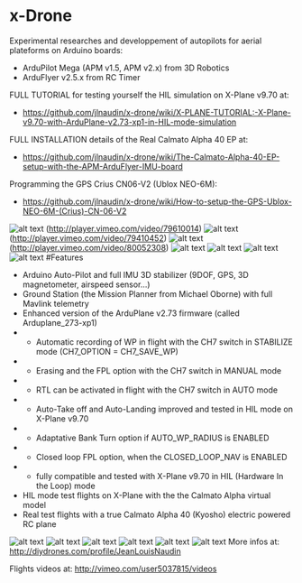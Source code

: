 x-Drone 
=======
Experimental researches and developpement of autopilots for aerial plateforms on Arduino boards:
* ArduPilot Mega (APM v1.5, APM v2.x) from 3D Robotics
* ArduFlyer v2.5.x from RC Timer

FULL TUTORIAL for testing yourself the HIL simulation on X-Plane v9.70 at:
* https://github.com/jlnaudin/x-drone/wiki/X-PLANE-TUTORIAL:-X-Plane-v9.70-with-ArduPlane-v2.73-xp1-in-HIL-mode-simulation

FULL INSTALLATION details of the Real Calmato Alpha 40 EP at:
* https://github.com/jlnaudin/x-drone/wiki/The-Calmato-Alpha-40-EP-setup-with-the-APM-ArduFlyer-IMU-board

Programming the GPS Crius CN06-V2 (Ublox NEO-6M):
* https://github.com/jlnaudin/x-drone/wiki/How-to-setup-the-GPS-Ublox-NEO-6M-(Crius)-CN-06-V2

![alt text](https://raw.github.com/jlnaudin/x-drone/master/images/CalmatoFlight.jpg) (http://player.vimeo.com/video/79610014)
![alt text](https://raw.github.com/jlnaudin/x-drone/master/images/CalmatoDroneFlight.jpg) (http://player.vimeo.com/video/79410452)
![alt text](https://raw.github.com/jlnaudin/x-drone/master/images/APN273xp1FullTest.jpg) (http://player.vimeo.com/video/80052308)
![alt text](https://raw.github.com/jlnaudin/x-drone/master/images/calmato_hil_mode2.jpg "The Calmato for X-Plane")
![alt text](https://raw.github.com/jlnaudin/x-drone/master/images/calmato_real_mode1.jpg "The real Calmato tested in flight")
![alt text](https://raw.github.com/jlnaudin/x-drone/master/images/calmato_real_mode2.jpg "The real Calmato tested in flight")
![alt text](https://raw.github.com/jlnaudin/x-drone/d696cd643404489d5c261b987d7cffb1705ebdff/images/calmatodrone.jpg "The Calmato Alpha 40 with the Ground Station")
#Features
* Arduino Auto-Pilot and full IMU 3D stabilizer (9DOF, GPS, 3D magnetometer, airspeed sensor...)
* Ground Station (the Mission Planner from Michael Oborne) with full Mavlink telemetry
* Enhanced version of the ArduPlane v2.73 firmware (called Arduplane_273-xp1)
* - Automatic recording of WP in flight with the CH7 switch in STABILIZE mode (CH7_OPTION	= CH7_SAVE_WP)
* - Erasing and the FPL option with the CH7 switch in MANUAL mode
* - RTL can be activated in flight with the CH7 switch in AUTO mode
* - Auto-Take off and Auto-Landing improved and tested in HIL mode on X-Plane v9.70
* - Adaptative Bank Turn option if AUTO_WP_RADIUS is ENABLED
* - Closed loop FPL option, when the CLOSED_LOOP_NAV is ENABLED
* - fully compatible and tested with X-Plane v9.70 in HIL (Hardware In the Loop) mode
* HIL mode test flights on X-Plane with the the Calmato Alpha virtual model
* Real test flights with a true Calmato Alpha 40 (Kyosho) electric powered RC plane

![alt text](https://raw.github.com/jlnaudin/x-drone/master/images/calmato_hil_mode1.jpg "The Calmato for X-Plane")
![alt text](https://raw.github.com/jlnaudin/x-drone/master/images/calmato_real_mode3.jpg "The real Calmato tested in flight")
![alt text](https://raw.github.com/jlnaudin/x-drone/master/images/calmato_real_mode4.jpg "The real Calmato tested in flight")
![alt text](https://raw.github.com/jlnaudin/x-drone/master/images/calmato_real_mode5.jpg "The real Calmato tested in flight")
![alt text](https://raw.github.com/jlnaudin/x-drone/master/images/True_Nav.jpg "Real test flight")
![alt text](https://raw.github.com/jlnaudin/x-drone/e70b80f9e0fd244902bcd2584a326f90f9756420/images/ArduFlyerSetup.jpg "ArduFlyer v2.5.2 AP setup")
More infos at: http://diydrones.com/profile/JeanLouisNaudin

Flights videos at: http://vimeo.com/user5037815/videos
